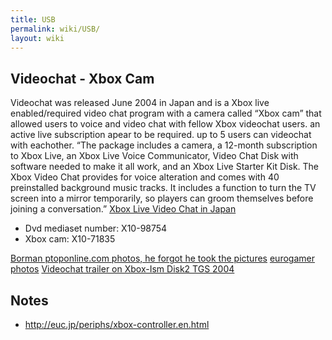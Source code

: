 ```yaml
---
title: USB
permalink: wiki/USB/
layout: wiki
---
```


Videochat - Xbox Cam
--------------------

Videochat was released June 2004 in Japan and is a Xbox live
enabled/required video chat program with a camera called “Xbox cam” that
allowed users to voice and video chat with fellow Xbox videochat users.
an active live subscription apear to be required. up to 5 users can
videochat with eachother. “The package includes a camera, a 12-month
subscription to Xbox Live, an Xbox Live Voice Communicator, Video Chat
Disk with software needed to make it all work, and an Xbox Live Starter
Kit Disk. The Xbox Video Chat provides for voice alteration and comes
with 40 preinstalled background music tracks. It includes a function to
turn the TV screen into a mirror temporarily, so players can groom
themselves before joining a conversation.” [Xbox Live Video Chat in
Japan](http://theinspirationroom.com/daily/2005/xbox-video-chat/)

-   Dvd mediaset number: X10-98754
-   Xbox cam: X10-71835

[Borman ptoponline.com photos, he forgot he took the
pictures](https://imgur.com/a/zbCzl) [eurogamer
photos](http://www.eurogamer.net/articles/ss_videochat_x) [Videochat
trailer on Xbox-Ism Disk2 TGS
2004](https://www.youtube.com/watch?v=__6hxTzc8YY)

Notes
-----

-   <http://euc.jp/periphs/xbox-controller.en.html>

